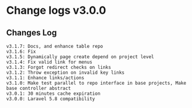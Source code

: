 # Change logs v3.0.0


## Changes Log 
    v3.1.7: Docs, and enhance table repo
    v3.1.6: Fix
    v3.1.5: Dynamically page create depend on project level
    v3.1.4: Fix valid link for menus
    v3.1.3: Forgot redirect checks on links
    v3.1.2: Throw exception on invalid key links
    v3.1.1: Enhance links/actions
    v3.1.0: Make test parallel to repo interface in base projects, Make base controller abstract
    v3.0.1: 30 minutes cache expiration
    v3.0.0: Laravel 5.8 compatibility